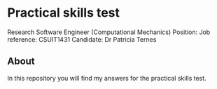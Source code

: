 # Practical skills test

Research Software Engineer (Computational Mechanics)
Position:
Job reference: CSUIT1431
Candidate: Dr Patricia Ternes

## About

In this repository you will find my answers for the practical skills test.
